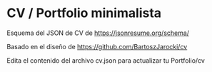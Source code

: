 # CV / Portfolio minimalista

Esquema del JSON de CV de
https://jsonresume.org/schema/

Basado en el diseño de
https://github.com/BartoszJarocki/cv

Edita el contenido del archivo cv.json para actualizar tu Portfolio/cv
